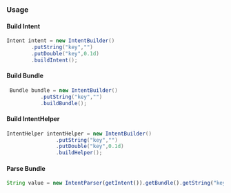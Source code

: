 ### Usage

#### Build Intent

```java
Intent intent = new IntentBuilder()
        .putString("key","")
        .putDouble("key",0.1d)
        .buildIntent();
```



#### Build Bundle

```java
 Bundle bundle = new IntentBuilder()
           .putString("key","")
           .buildBundle();
```



#### Build IntentHelper

```java
IntentHelper intentHelper = new IntentBuilder()
                .putString("key","")
                .putDouble("key",0.1d)
                .buildHelper();
```



#### Parse Bundle

```javascript
String value = new IntentParser(getIntent()).getBundle().getString("key");
```

